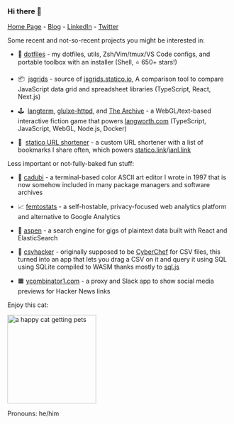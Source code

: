 ### Hi there 👋

[Home Page](https://langworth.com) - [Blog](https://statico.github.io) - [LinkedIn](https://www.linkedin.com/in/ianlangworth/) - [Twitter](https://twitter.com/statico)

Some recent and not-so-recent projects you might be interested in:

- 💾  [dotfiles](https://github.com/statico/dotfiles) - my dotfiles, utils, Zsh/Vim/tmux/VS Code configs, and portable toolbox with an installer (Shell, ⭐️ 650+ stars!)

- 📦  [jsgrids](https://github.com/statico/jsgrids) - source of [jsgrids.statico.io](https://jsgrids.statico.io), A comparison tool to compare JavaScript data grid and spreadsheet libraries (TypeScript, React, Next.js)

- 🕹️  [langterm](https://github.com/statico/langterm), [glulxe-httpd](https://github.com/statico/glulxe-httpd), and [The Archive](https://github.com/statico/the-archive-public) - a WebGL/text-based interactive fiction game that powers [langworth.com](https://langworth.com) (TypeScript, JavaScript, WebGL, Node.js, Docker)

- 🔗  [statico URL shortener](https://github.com/statico/statico.link) - a custom URL shortener with a list of bookmarks I share often, which powers [statico.link](https://statico.link/)/[ianl.link](https://ianl.link)

Less important or not-fully-baked fun stuff:

- 🌈 [cadubi](https://github.com/statico/cadubi) - a terminal-based color ASCII art editor I wrote in 1997 that is now somehow included in many package managers and software archives

- 📈 [femtostats](https://github.com/statico/femtostats) - a self-hostable, privacy-focused web analytics platform and alternative to Google Analytics

- 📖 [aspen](https://github.com/statico/aspen) - a search engine for gigs of plaintext data built with React and ElasticSearch

- 📂 [csvhacker](https://github.com/statico/csvhacker) - originally supposed to be [CyberChef](https://cyberchef.org/) for CSV files, this turned into an app that lets you drag a CSV on it and query it using SQL using SQLite compiled to WASM thanks mostly to [sql.js](https://www.npmjs.com/package/sql.js)

- 🟧 [ycombinator1.com](https://github.com/statico/ycombinator1.com) - a proxy and Slack app to show social media previews for Hacker News links

Enjoy this cat:

<img src="https://i.imgur.com/NygziEd.gif" alt="a happy cat getting pets" height="200"/>

Pronouns: he/him
